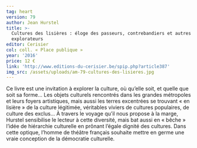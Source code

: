 ```yaml
---
tag: heart
version: 79
author: Jean Hurstel
title: >-
  Cultures des lisières : éloge des passeurs, contrebandiers et autres
  explorateurs
editor: Cerisier
col: coll. « Place publique »
year: '2016'
price: 12 €
link: 'http://www.editions-du-cerisier.be/spip.php?article387'
img_src: /assets/uploads/am-79-cultures-des-lisieres.jpg
---
```

Ce livre est une invitation à explorer la culture, où qu’elle soit, et quelle
 que soit sa forme… Les objets culturels rencontrés dans les grandes métropoles
 et leurs foyers artistiques, mais aussi les terres excentrées se trouvant
 « en lisière » de la culture légitimée, véritables viviers de cultures
 populaires, de culture des exclus... À travers le voyage qu’il nous propose
 à la marge, Hurstel sensibilise le lecteur à cette diversité, mais bat
 aussi en « bêche » l’idée de hiérarchie culturelle en prônant l’égale dignité
 des cultures. Dans cette optique, l’homme de théâtre français souhaite
 mettre en germe une vraie conception de la démocratie culturelle.
